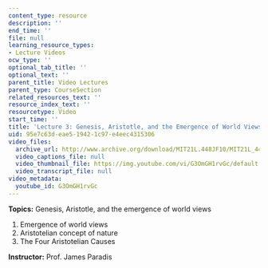 ```yaml
---
content_type: resource
description: ''
end_time: ''
file: null
learning_resource_types:
- Lecture Videos
ocw_type: ''
optional_tab_title: ''
optional_text: ''
parent_title: Video Lectures
parent_type: CourseSection
related_resources_text: ''
resource_index_text: ''
resourcetype: Video
start_time: ''
title: 'Lecture 3: Genesis, Aristotle, and the Emergence of World Views'
uid: 95e7c63d-eae5-1942-1c97-e4eec4315306
video_files:
  archive_url: http://www.archive.org/download/MIT21L.448JF10/MIT21L_448JF10_lec03_300k.mp4
  video_captions_file: null
  video_thumbnail_file: https://img.youtube.com/vi/G3OmGH1rvGc/default.jpg
  video_transcript_file: null
video_metadata:
  youtube_id: G3OmGH1rvGc
---
```


**Topics:** Genesis, Aristotle, and the emergence of world views

1.  Emergence of world views
2.  Aristotelian concept of nature
3.  The Four Aristotelian Causes

**Instructor:** Prof. James Paradis



